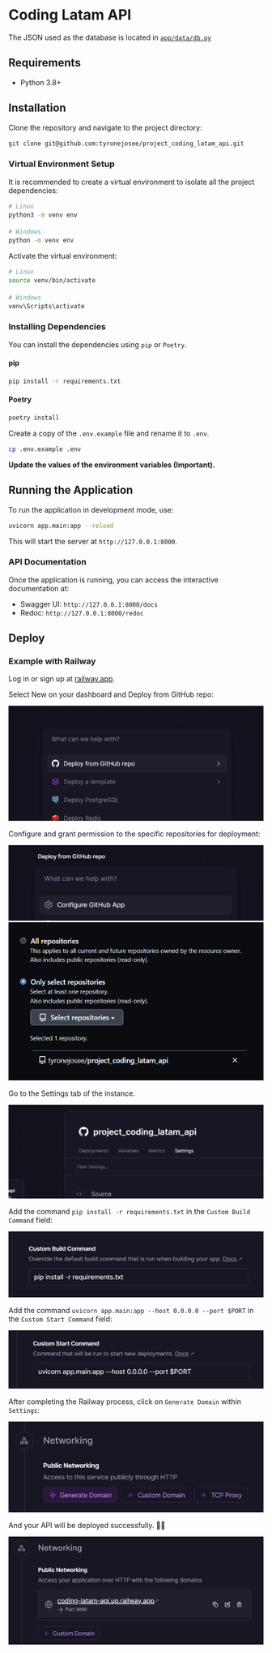 # Coding Latam API

The JSON used as the database is located in [`app/data/db.py`](https://github.com/tyronejosee/project_coding_latam_api/blob/main/app/data/db.py)

## Requirements

- Python 3.8+

## Installation

Clone the repository and navigate to the project directory:

```bash
git clone git@github.com:tyronejosee/project_coding_latam_api.git
```

### Virtual Environment Setup

It is recommended to create a virtual environment to isolate all the project dependencies:

```bash
# Linux
python3 -m venv env

# Windows
python -m venv env
```

Activate the virtual environment:

```bash
# Linux
source venv/bin/activate

# Windows
venv\Scripts\activate
```

### Installing Dependencies

You can install the dependencies using `pip` or `Poetry`.

#### pip

```bash
pip install -r requirements.txt
```

#### Poetry

```bash
poetry install
```

Create a copy of the `.env.example` file and rename it to `.env`.

```bash
cp .env.example .env
```

**Update the values of the environment variables (Important).**

## Running the Application

To run the application in development mode, use:

```bash
uvicorn app.main:app --reload
```

This will start the server at `http://127.0.0.1:8000`.

### API Documentation

Once the application is running, you can access the interactive documentation at:

- Swagger UI: `http://127.0.0.1:8000/docs`
- Redoc: `http://127.0.0.1:8000/redoc`

## Deploy

### Example with Railway

Log in or sign up at [railway.app](https://railway.app/).

Select New on your dashboard and Deploy from GitHub repo:

![Example-01](/app/static/images/examples/01.png)

Configure and grant permission to the specific repositories for deployment:

![Example-02](/app/static/images/examples/02.png)
![Example-03](/app/static/images/examples/03.png)

Go to the Settings tab of the instance.

![Example-04](/app/static/images/examples/04.png)

Add the command `pip install -r requirements.txt` in the `Custom Build Command` field:

![Example-05](/app/static/images/examples/05.png)

Add the command `uvicorn app.main:app --host 0.0.0.0 --port $PORT` in the `Custom Start Command` field:

![Example-06](/app/static/images/examples/06.png)

After completing the Railway process, click on `Generate Domain` within `Settings`:

![Example-07](/app/static/images/examples/07.png)

And your API will be deployed successfully. 🎉🎉

![Example-08](/app/static/images/examples/08.png)

